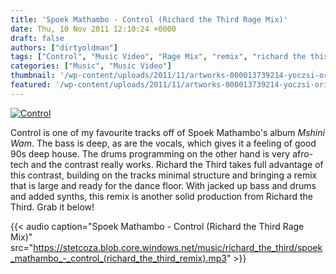 ```yaml
---
title: 'Spoek Mathambo - Control (Richard the Third Rage Mix)'
date: Thu, 10 Nov 2011 12:10:24 +0000
draft: false
authors: ["dirtyoldman"]
tags: ["Control", "Music Video", "Rage Mix", "remix", "richard the third", "Spoek Mathambo"]
categories: ["Music", "Music Video"]
thumbnail: '/wp-content/uploads/2011/11/artworks-000013739214-yoczsi-original-150x150.jpg'
featured: '/wp-content/uploads/2011/11/artworks-000013739214-yoczsi-original-260x190.jpg'
---
```


[![](/wp-content/uploads/2011/11/artworks-000013739214-yoczsi-original.jpg "Control")](/2011/11/10/spoek-mathambo-control-richard-the-third-rage-mix/artworks-000013739214-yoczsi-original/)

Control is one of my favourite tracks off of Spoek Mathambo's album _Mshini Wam_. The bass is deep, as are the vocals, which gives it a feeling of good 90s deep house. The drums programming on the other hand is very afro-tech and the contrast really works. Richard the Third takes full advantage of this contrast, building on the tracks minimal structure and bringing a remix that is large and ready for the dance floor. With jacked up bass and drums and added synths, this remix is another solid production from Richard the Third. Grab it below!

{{< audio
    caption="Spoek Mathambo - Control (Richard the Third Rage Mix)"
    src="https://stetcoza.blob.core.windows.net/music/richard_the_third/spoek_mathambo_-_control_(richard_the_third_remix).mp3" >}}
